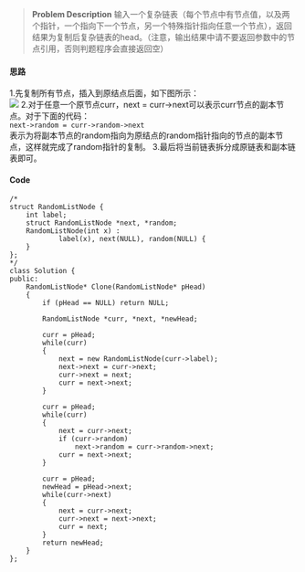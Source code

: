 > **Problem Description**
输入一个复杂链表（每个节点中有节点值，以及两个指针，一个指向下一个节点，另一个特殊指针指向任意一个节点），返回结果为复制后复杂链表的head。（注意，输出结果中请不要返回参数中的节点引用，否则判题程序会直接返回空）  

#### 思路
1.先复制所有节点，插入到原结点后面，如下图所示：  
![](http://p1.bqimg.com/567571/27b307e82250da0c.jpg)
2.对于任意一个原节点curr，next = curr->next可以表示curr节点的副本节点。对于下面的代码：  
`next->random = curr->random->next`   
表示为将副本节点的random指向为原结点的random指针指向的节点的副本节点，这样就完成了random指针的复制。
3.最后将当前链表拆分成原链表和副本链表即可。

#### Code
```
/*
struct RandomListNode {
    int label;
    struct RandomListNode *next, *random;
    RandomListNode(int x) :
            label(x), next(NULL), random(NULL) {
    }
};
*/
class Solution {
public:
    RandomListNode* Clone(RandomListNode* pHead)
    {
        if (pHead == NULL) return NULL;
        
        RandomListNode *curr, *next, *newHead;
        
        curr = pHead;
        while(curr)
        {
            next = new RandomListNode(curr->label);
            next->next = curr->next;
            curr->next = next;
            curr = next->next;
        }
        
        curr = pHead;
        while(curr)
        {
            next = curr->next;
            if (curr->random)
                next->random = curr->random->next;
            curr = next->next;
        }
        
        curr = pHead;
        newHead = pHead->next;
        while(curr->next)
        {
            next = curr->next;
            curr->next = next->next;
            curr = next;
        }
        return newHead;
    }
};
```